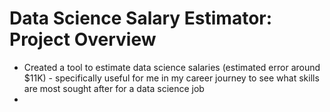 # Data Science Salary Estimator: Project Overview

* Created a tool to estimate data science salaries (estimated error around $11K) -  specifically useful for me in my career journey to see what skills are most sought after for a data science job 
* 
